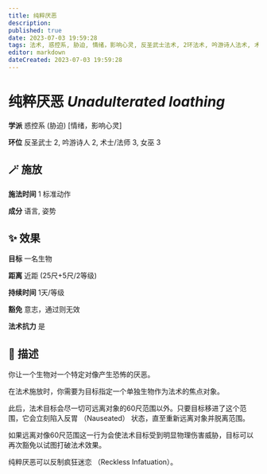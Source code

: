 ```yaml
---
title: 纯粹厌恶
description: 
published: true
date: 2023-07-03 19:59:28
tags: 法术, 惑控系, 胁迫, 情绪，影响心灵, 反圣武士法术, 2环法术, 吟游诗人法术, 术士/法师法术, 3环法术, 女巫法术
editor: markdown
dateCreated: 2023-07-03 19:59:28
---
```


# **纯粹厌恶** *Unadulterated loathing*

**学派** 惑控系 (胁迫) \[情绪，影响心灵\] 

**环位** 反圣武士 2, 吟游诗人 2, 术士/法师 3, 女巫 3

## 🪄 施放

**施法时间** 1 标准动作

**成分** 语言, 姿势

## ✨ 效果 

**目标** 一名生物 

**距离** 近距 (25尺+5尺/2等级)  

**持续时间** 1天/等级 

**豁免** 意志，通过则无效

**法术抗力** 是

## 📖 描述

你让一个生物对一个特定对像产生恐怖的厌恶。

在法术施放时，你需要为目标指定一个单独生物作为法术的焦点对象。

此后，法术目标会尽一切可远离对象的60尺范围以外。只要目标移进了这个范围，它会立刻陷入反胃 （Nauseated） 状态，直至重新远离对象并脱离范围。

如果远离对像60尺范围这一行为会使法术目标受到明显物理伤害威胁，目标可以再次豁免以试图打破法术效果。

纯粹厌恶可以反制疯狂迷恋 （Reckless Infatuation）。
    